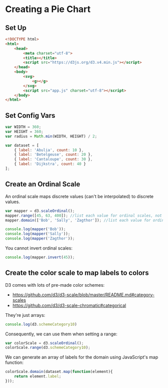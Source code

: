 # Creating a Pie Chart

## Set Up

```html
<!DOCTYPE html>
<html>
    <head>
        <meta charset="utf-8">
        <title></title>
        <script src="https://d3js.org/d3.v4.min.js"></script>
    </head>
    <body>
        <svg>
            <g></g>
        </svg>
        <script src="app.js" charset="utf-8"></script>
    </body>
</html>
```

## Set Config Vars

```javascript
var WIDTH = 360;
var HEIGHT = 360;
var radius = Math.min(WIDTH, HEIGHT) / 2;

var dataset = [
    { label: 'Abulia', count: 10 },
    { label: 'Betelgeuse', count: 20 },
    { label: 'Cantaloupe', count: 30 },
    { label: 'Dijkstra', count: 40 }
];
```

## Create an Ordinal Scale

An ordinal scale maps discrete values (can't be interpolated) to discrete values.

```javascript
var mapper = d3.scaleOrdinal();
mapper.range([45, 63, 400]); //list each value for ordinal scales, not min/max
mapper.domain(['Bob', 'Sally', 'Zagthor']); //list each value for ordinal scales, not min/max

console.log(mapper('Bob'));
console.log(mapper('Sally'));
console.log(mapper('Zagthor'));
```

You cannot invert ordinal scales:

```javascript
console.log(mapper.invert(45));
```

## Create the color scale to map labels to colors

D3 comes with lots of pre-made color schemes:

- https://github.com/d3/d3-scale/blob/master/README.md#category-scales
- https://github.com/d3/d3-scale-chromatic#categorical

They're just arrays:

```javascript
console.log(d3.schemeCategory10)
```

Consequently, we can use them when setting a range:

```javascript
var colorScale = d3.scaleOrdinal();
colorScale.range(d3.schemeCategory10);
```

We can generate an array of labels for the domain using JavaScript's map function:

```javascript
colorScale.domain(dataset.map(function(element){
    return element.label;
}));
```
